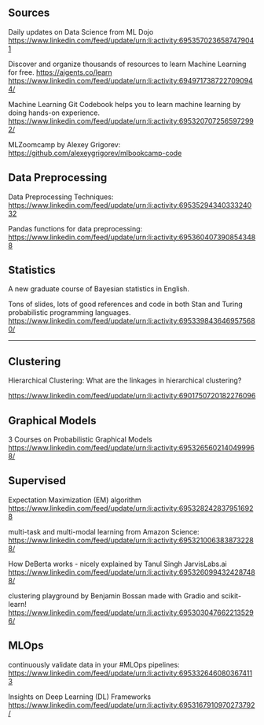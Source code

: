 ## Sources ##

Daily updates on Data Science from ML Dojo
https://www.linkedin.com/feed/update/urn:li:activity:6953570236587479041

Discover and organize thousands of resources to learn Machine Learning for free. https://aigents.co/learn
https://www.linkedin.com/feed/update/urn:li:activity:6949717387227090944/

Machine Learning Git Codebook helps you to learn machine learning by doing hands-on experience.
https://www.linkedin.com/feed/update/urn:li:activity:6953207072565972992/

MLZoomcamp by Alexey Grigorev:  
https://github.com/alexeygrigorev/mlbookcamp-code





## Data Preprocessing ##

Data Preprocessing Techniques:
https://www.linkedin.com/feed/update/urn:li:activity:6953529434033324032


Pandas functions for data preprocessing:
https://www.linkedin.com/feed/update/urn:li:activity:6953604073908543488





## Statistics ##

A new graduate course of Bayesian statistics in English.

Tons of slides, lots of good references and code in both Stan and Turing probabilistic programming languages.
https://www.linkedin.com/feed/update/urn:li:activity:6953398436469575680/

----------




## Clustering ##

Hierarchical Clustering:
What are the linkages in hierarchical clustering?

https://www.linkedin.com/feed/update/urn:li:activity:6901750720182276096





## Graphical Models ##

3 Courses on Probabilistic Graphical Models
https://www.linkedin.com/feed/update/urn:li:activity:6953265602140499968/



## Supervised ##
Expectation Maximization (EM) algorithm
https://www.linkedin.com/feed/update/urn:li:activity:6953282428379516928

multi-task and multi-modal learning from Amazon Science:
https://www.linkedin.com/feed/update/urn:li:activity:6953210063838732288/


How DeBerta works - nicely explained by Tanul Singh JarvisLabs.ai
https://www.linkedin.com/feed/update/urn:li:activity:6953260994324287488/


clustering playground by Benjamin Bossan made with Gradio and scikit-learn!
https://www.linkedin.com/feed/update/urn:li:activity:6953030476622135296/



## MLOps ##

continuously validate data in your #MLOps pipelines:
https://www.linkedin.com/feed/update/urn:li:activity:6953326460803674113

Insights on Deep Learning (DL) Frameworks
https://www.linkedin.com/feed/update/urn:li:activity:6953167910970273792/


